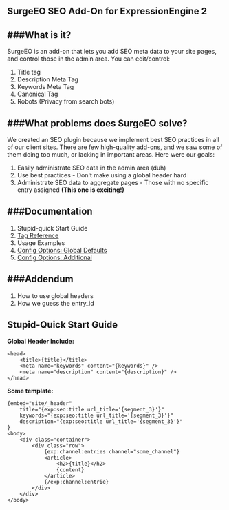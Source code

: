 SurgeEO SEO Add-On for ExpressionEngine 2
---

###What is it?
---
SurgeEO is an add-on that lets you add SEO meta data to your site pages, and control those in the admin area. You can edit/control:

1. Title tag
2. Description Meta Tag
3. Keywords Meta Tag
4. Canonical Tag
5. Robots (Privacy from search bots)

###What problems does SurgeEO solve?
---
We created an SEO plugin because we implement best SEO practices in all of our client sites. There are few high-quality add-ons, and we saw some of them doing too much, or lacking in important areas. Here were our goals:

1. Easily administrate SEO data in the admin area (duh)
2. Use best practices - Don't make using a global header hard
3. Administrate SEO data to aggregate pages - Those with no specific entry assigned **(This one is exciting!)**

###Documentation
---
1. Stupid-quick Start Guide
2. [Tag Reference](/Surgeapps/Surge-E-O/wiki/Tag-Reference)
3. Usage Examples
4. [Config Options: Global Defaults](/Surgeapps/Surge-E-O/wiki/Configuration)
5. [Config Options: Additional](/Surgeapps/Surge-E-O/wiki/Configuration)

###Addendum
---
1. How to use global headers
2. How we guess the entry_id





Stupid-Quick Start Guide
---

**Global Header Include:**

```
<head>
	<title>{title}</title>
	<meta name="keywords" content="{keywords}" />
	<meta name="description" content="{description}" />
</head>
```

**Some template:**

```
{embed="site/_header" 
	title="{exp:seo:title url_title='{segment_3}'}" 
	keywords="{exp:seo:title url_title='{segment_3}'}" 
	description="{exp:seo:title url_title='{segment_3}'}"
}
<body>
	<div class="container">
		<div class="row">
			{exp:channel:entries channel="some_channel"}
			<article>
				<h2>{title}</h2>
				{content}
			</article>
			{/exp:channel:entrie}
		</div>
	</div>
</body>
```
